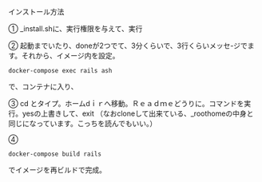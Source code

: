 インストール方法

①
_install.shに、実行権限を与えて、実行

②
起動までいたり、doneが2つでて、3分くらいで、3行くらいメッセ-ジでます。それから、イメージ内を設定。
```shell
docker-compose exec rails ash
```
で、コンテナに入り、

③
cd
とタイプ。ホームdｉｒへ移動。Ｒｅａｄｍｅどうりに。コマンドを実行。yesの上書きして、exit
（なおcloneして出来ている、_roothomeの中身と同じになっています。こっちを読んでもいい。）

④
```shell
docker-compose build rails
```
でイメージを再ビルドで完成。